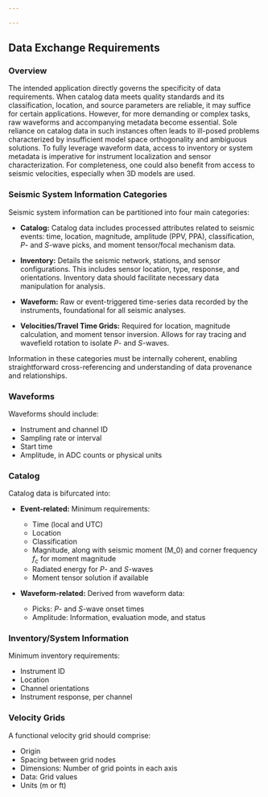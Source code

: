 ```yaml
---

---
```


## Data Exchange Requirements

### Overview

The intended application directly governs the specificity of data requirements. When catalog data meets quality standards and its classification, location, and source parameters are reliable, it may suffice for certain applications. However, for more demanding or complex tasks, raw waveforms and accompanying metadata become essential. Sole reliance on catalog data in such instances often leads to ill-posed problems characterized by insufficient model space orthogonality and ambiguous solutions. To fully leverage waveform data, access to inventory or system metadata is imperative for instrument localization and sensor characterization. For completeness, one could also benefit from access to seismic velocities, especially when 3D models are used.

### Seismic System Information Categories

Seismic system information can be partitioned into four main categories:

- **Catalog:** Catalog data includes processed attributes related to seismic events: time, location, magnitude, amplitude (PPV, PPA), classification, *P*- and *S*-wave picks, and moment tensor/focal mechanism data.
    
- **Inventory:** Details the seismic network, stations, and sensor configurations. This includes sensor location, type, response, and orientations. Inventory data should facilitate necessary data manipulation for analysis.
    
- **Waveform:** Raw or event-triggered time-series data recorded by the instruments, foundational for all seismic analyses.
    
- **Velocities/Travel Time Grids:** Required for location, magnitude calculation, and moment tensor inversion. Allows for ray tracing and wavefield rotation to isolate *P*- and *S*-waves.

Information in these categories must be internally coherent, enabling straightforward cross-referencing and understanding of data provenance and relationships.

### Waveforms

Waveforms should include:

- Instrument and channel ID
- Sampling rate or interval
- Start time
- Amplitude, in ADC counts or physical units

### Catalog

Catalog data is bifurcated into:

- **Event-related:** Minimum requirements:
    - Time (local and UTC)
    - Location
    - Classification 
    - Magnitude, along with seismic moment \(M_0\) and corner frequency $f_c$ for moment magnitude
    - Radiated energy for *P*- and *S*-waves
    - Moment tensor solution if available

- **Waveform-related:** Derived from waveform data:
    - Picks: *P*- and *S*-wave onset times
    - Amplitude: Information, evaluation mode, and status

### Inventory/System Information

Minimum inventory requirements:

- Instrument ID
- Location
- Channel orientations
- Instrument response, per channel

### Velocity Grids

A functional velocity grid should comprise:

- Origin
- Spacing between grid nodes
- Dimensions: Number of grid points in each axis
- Data: Grid values
- Units (m or ft)
<!--stackedit_data:
eyJoaXN0b3J5IjpbLTEzNjUzNDU5NTEsMTcyODAxMDUzNSwtMT
M2NTM0NTk1MSwtOTc4Mjc0MDMsLTEzMzE2NDc2NTFdfQ==
-->